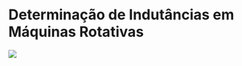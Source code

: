 # Determinação de Indutâncias em Máquinas Rotativas



[![](http://img.youtube.com/vi/xc_6mSVfD7k/0.jpg)](http://www.youtube.com/watch?v=xc_6mSVfD7k "")